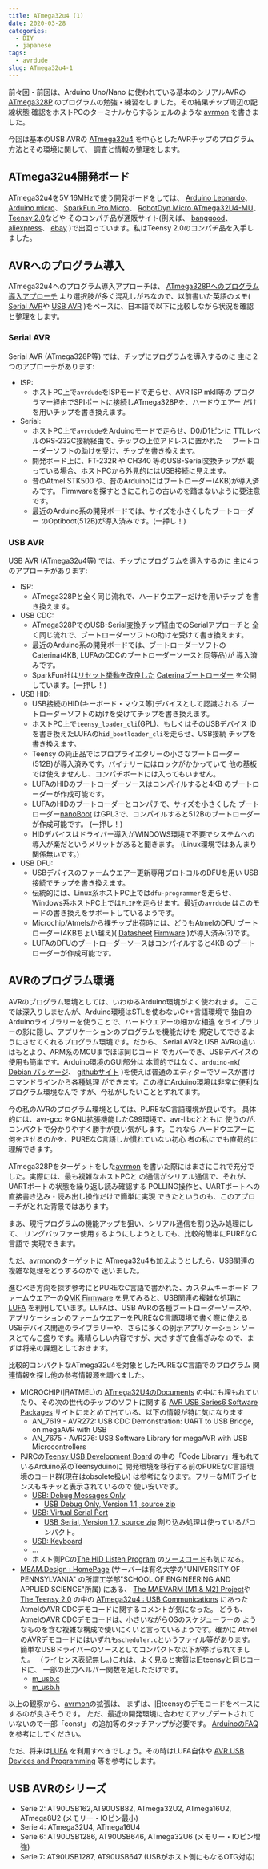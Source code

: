 ```yaml
---
title: ATmega32u4 (1)
date: 2020-03-28
categories:
  - DIY
  - japanese
tags:
  - avrdude
slug: ATmega32u4-1
---
```


前々回・前回は、Arduino Uno/Nano に使われている基本のシリアルAVRの
[ATmega328P](https://www.microchip.com/wwwproducts/en/ATmega328p)
のプログラムの勉強・練習をしました。その結果チップ周辺の配線状態
確認をホストPCのターミナルからするシェルのような
[avrmon](https://github.com/osamuaoki/avrmon) を書きました。

今回は基本のUSB AVRの
[ATmega32u4](https://www.microchip.com/wwwproducts/en/ATmega32u4)
を中心としたAVRチップのプログラム方法とその環境に関して、
調査と情報の整理をします。

## ATmega32u4開発ボード

ATmega32u4を5V 16MHzで使う開発ボードをしては、
[Arduino Leonardo](https://store.arduino.cc/usa/leonardo)、
[Arduino micro](https://store.arduino.cc/usa/arduino-micro)、
[SparkFun Pro Micro](https://www.sparkfun.com/products/12640)、
[RobotDyn Micro ATmega32U4-MU](https://robotdyn.com/micro-atmega32u4-mu.html)、
[Teensy 2.0](https://www.pjrc.com/store/teensy.html)などや
そのコンパチ品が通販サイト(例えば、
[banggood](https://www.banggood.com/search/atmega32u4.html)、
[aliexpress](https://www.aliexpress.com/wholesale?catId=r&SearchText=atmega32u4)、
[ebay](https://www.ebay.com/sch/i.html?_nkw=atmega32u4)
)で出回っています。私はTeensy 2.0のコンパチ品を入手しました。

## AVRへのプログラム導入

ATmega32u4へのプログラム導入アプローチは、
[ATmega328Pへのプログラム導入アプローチ](https://osamuaoki.github.io/jp/2020/02/21/atmega328p-1/)
より選択肢が多く混乱しがちなので、以前書いた英語のメモ(
[Serial AVR](https://github.com/osamuaoki/avrdude-friend/wiki/Serial-AVR-chips)や
[USB AVR](https://github.com/osamuaoki/avrdude-friend/wiki/USB-AVR-chips)
)をベースに、日本語で以下に比較しながら状況を確認と整理をします。

### Serial AVR

Serial AVR (ATmega328P等) では、チップにプログラムを導入するのに
主に２つのアプローチがあります:

* ISP:
  * ホストPC上で`avrdude`をISPモードで走らせ、AVR ISP mkII等の
    プログラマー経由でSPIポートに接続しATmega328Pを、ハードウエアー
    だけを用いチップを書き換えます。
* Serial:
  * ホストPC上で`avrdude`をArduinoモードで走らせ、D0/D1ピンに
    TTLレベルのRS-232C接続経由で、チップの上位アドレスに置かれた
  　ブートローダーソフトの助けを受け、チップを書き換えます。
  * 開発ボード上に、FT-232R や CH340 等のUSB-Serial変換チップが
    載っている場合、ホストPCから外見的にはUSB接続に見えます。
  * 昔のAtmel STK500 や、昔のArduinoにはブートローダー(4KB)が導入済みです。
    Firmwareを探すときにこれらの古いのを踏まないように要注意です。
  * 最近のArduino系の開発ボードでは、サイズを小さくしたブートローダー
    のOptiboot(512B)が導入済みです。(一押し！)

### USB AVR

USB AVR (ATmega32u4等) では、チップにプログラムを導入するのに
主に4つのアプローチがあります:

* ISP:
    * ATmega328Pと全く同じ流れで、ハードウエアーだけを用いチップ
      を書き換えます。
* USB CDC:
    * ATmega328PでのUSB-Serial変換チップ経由でのSerialアプローチと
      全く同じ流れで、ブートローダーソフトの助けを受けて書き換えます。
    * 最近のArduino系の開発ボードでは、ブートローダーソフトの
      Caterina(4KB, LUFAのCDCのブートローダーソースと同等品)が
      導入済みです。
    * SparkFun社は[リセット挙動を改良した](https://cdn.sparkfun.com/datasheets/Dev/Arduino/Boards/32U4Note.pdf)
      [Caterinaブートローダー](https://github.com/sparkfun/Arduino_Boards/tree/master/sparkfun/avr/bootloaders/caterina)
      を公開しています。(一押し！)
* USB HID:
    * USB接続のHID(キーボード・マウス等)デバイスとして認識される
      ブートローダーソフトの助けを受けてチップを書き換えます。
    * ホストPC上で`teensy_loader_cli`(GPL)、もしくはそのUSBデバイス
      IDを書き換えたLUFAの`hid_bootloader_cli`を走らせ、USB接続
      チップを書き換えます。
    * Teensy の純正品ではプロプライエタリーの小さなブートローダー
      (512B)が導入済みです。バイナリーにはロックがかかっていて
      他の基板では使えませんし、コンパチボードには入ってもいません。
    * LUFAのHIDのブートローダーソースはコンパイルすると4KB
      のブートローダーが作成可能です。
    * LUFAのHIDのブートローダーとコンパチで、サイズを小さくした
      ブートローダー[nanoBoot](https://github.com/volium/nanoBoot)
      はGPL3で、コンパイルすると512Bのブートローダーが作成可能です。
      (一押し！)
    * HIDデバイスはドライバー導入がWINDOWS環境で不要でシステムへの
      導入が楽だというメリットがあると聞きます。
      (Linux環境ではあんまり関係無いです。)
* USB DFU:
    * USBデバイスのファームウエアー更新専用プロトコルのDFUを用い
      USB接続でチップを書き換えます。
    * 伝統的には、Linux系ホストPC上では`dfu-programmer`を走らせ、
      Windows系ホストPC上では`FLIP`を走らせます。最近の`avrdude`
      はこのモードの書き換えをサポートしているようです。
    * Microchip/Atmelsから裸チップ出荷時には、どうもAtmelのDFU
      ブートローダー(4KBちょい越え)(
      [Datasheet](http://ww1.microchip.com/downloads/en/DeviceDoc/doc7618.pdf)
      [Firmware](http://ww1.microchip.com/downloads/en/DeviceDoc/megaUSB_DFU_Bootloaders.zip)
      )が導入済み(?)です。
    * LUFAのDFUのブートローダーソースはコンパイルすると4KB
      のブートローダーが作成可能です。


## AVRのプログラム環境

AVRのプログラム環境としては、いわゆるArduino環境がよく使われます。
ここでは深入りしませんが、Arduino環境はSTLを使わないC++言語環境で
独自のArduinoライブラリーを使うことで、ハードウエアーの細かな相違
をライブラリーの影に隠し、アプリケーションのプログラムを機能だけを
規定してできるようにさせてくれるプログラム環境です。だから、
Serial AVRとUSB AVRの違いはもとより、ARM系のMCUまでほぼ同じコード
でカバーでき、USBデバイスの使用も簡単です。Arduino環境のGUI部分は
本質的ではなく、`arduino-mk`(
[Debian パッケージ](https://tracker.debian.org/pkg/arduino-mk)、
[githubサイト](https://github.com/sudar/Arduino-Makefile)
)を使えば普通のエディターでソースが書けコマンドラインから各種処理
ができます。この様にArduino環境は非常に便利なプログラム環境なんで
すが、今私がしたいこととずれてます。

今の私のAVRのプログラム環境としては、PUREなC言語環境が良いです。
具体的には、avr-gcc をGNU拡張機能したC99環境で、avr-libcとともに
使うのが、コンパクトで分かりやすく勝手が良い気がします。これなら
ハードウエアーに何をさせるのかを、PUREなC言語しか慣れていない初心
者の私にでも直截的に理解できます。

ATmega328Pをターゲットをした[avrmon](https://github.com/osamuaoki/avrmon)
を書いた際にはまさにこれで充分でした。実際には、最も複雑なホストPCと
の通信がシリアル通信で、それが、UARTポートの状態を繰り返し読み確認する
POLLING操作と、UARTポートへの直接書き込み・読み出し操作だけで簡単に実現
できたというのも、このアプローチがとれた背景ではあります。

まあ、現行プログラムの機能アップを狙い、シリアル通信を割り込み処理にして、
リングバッファー使用するようにしようとしても、比較的簡単にPUREなC言語で
実現できます。

ただ、[avrmon](https://github.com/osamuaoki/avrmon)のターゲットに
ATmega32u4も加えようとしたら、USB関連の複雑な処理をどうするのかで
迷いました。

進むべき方向を探す参考にとPUREなC言語で書かれた、カスタムキーボード
ファームウエアーの[QMK Firmware](https://github.com/qmk/qmk_firmware)
を見てみると、USB関連の複雑な処理に
[LUFA](https://github.com/abcminiuser/lufa)
を利用しています。LUFAは、USB AVRの各種ブートローダーソースや、
アプリケーションのファームウエアーをPUREなC言語環境で書く際に使える
USBデバイス関連のライブラリーや、さらに多くの例示アプリケーション
ソースとてんこ盛りです。素晴らしい内容ですが、大きすぎて食傷ぎみな
ので、まずは将来の課題としておきます。

比較的コンパクトなATmega32u4を対象としたPUREなC言語でのプログラム
関連情報を探し他の参考情報源を調べました。

* MICROCHIP(旧ATMEL)の
  [ATmega32U4のDocuments](https://www.microchip.com/wwwproducts/en/ATmega32u4)
  の中にも埋もれていたり、その次の世代のチップのソフトに関する
  [AVR USB Series6 Software Packages](https://www.microchip.com/developmenttools/ProductDetails/AVR%20USB%20Series6%20Software%20Packages)
  サイトにまとめて出ている、以下の情報が特に気になります
    * AN_7619 - AVR272: USB CDC Demonstration: UART to USB Bridge, on megaAVR with USB
    * AN_7675 - AVR276: USB Software Library for megaAVR with USB Microcontrollers
* PJRCの[Teensy USB Development Board](https://www.pjrc.com/teensy/)
  の中の「Code Library」埋もれているArduino系のTeensyduinoに
  開発環境を移行する前のPUREなC言語環境のコード群(現在はobsolete扱い)
  は参考になります。フリーなMITライセンスもキチッと表示されているので
  使い安いです。
    * [USB: Debug Messages Only](https://www.pjrc.com/teensy/usb_debug_only.html)
        * [USB Debug Only, Version 1.1, source zip](https://www.pjrc.com/teensy/usb_debug_only.zip)
    * [USB: Virtual Serial Port](https://www.pjrc.com/teensy/usb_serial.html)
        * [USB Serial, Version 1.7, source zip](https://www.pjrc.com/teensy/usb_serial.zip)
	  割り込み処理は使っているがコンパクト。
    * [USB: Keyboard](https://www.pjrc.com/teensy/usb_keyboard.html)
    * ...
    * ホスト側PCの[The HID Listen Program](https://www.pjrc.com/teensy/hid_listen.html)
      の[ソースコード](https://www.pjrc.com/teensy/hid_listen_1.01.zip)も気になる。
* [MEAM.Design : HomePage](http://medesign.seas.upenn.edu/)
  (サーバーは有名大学の"UNIVERSITY OF PENNSYLVANIA" の所謂工学部"SCHOOL OF ENGINEERING AND APPLIED SCIENCE"所属)
  にある、
  [The MAEVARM (M1 & M2) Project](http://medesign.seas.upenn.edu/index.php/Guides/MaEvArM)や
  [The Teensy 2.0](http://medesign.seas.upenn.edu/index.php/Guides/Teensy)
  の中の
  [ATmega32u4 : USB Communications](http://medesign.seas.upenn.edu/index.php/Guides/MaEvArM-usb)
  にあったAtmelのAVR CDCデモコードに関するコメントが気になった。
  どうも、AtmelのAVR CDCデモコードは、小さいながらOSのスケジューラーの
  ようなものを含む複雑な構成で使いにくいと言っているようです。確かに
  AtmelのAVRデモコードにはいずれも`scheduler.c`というファイル等があります。
  簡単なUSBドライバーのソースとしてコンパクトな以下が挙げられてました。
  （ライセンス表記無し。)これは、よく見ると実質は旧teensyと同じコードに、
  一部の出力ヘルパー関数を足しただけです。
    * [m_usb.c](http://medesign.seas.upenn.edu/uploads/Guides/m_usb.c)
    * [m_usb.h](http://medesign.seas.upenn.edu/uploads/Guides/m_usb.h)

以上の観察から、[avrmon](https://github.com/osamuaoki/avrmon)の拡張は、
まずは、旧teensyのデモコードをベースにするのが良さそうです。
ただ、最近の開発環境に合わせてアップデートされていないので一部「const」
の追加等のタッチアップが必要です。
[ArduinoのFAQ](https://github.com/arduino/Arduino/wiki/1.6-Frequently-Asked-Questions)
を参考にしてください。

ただ、将来は[LUFA](https://github.com/abcminiuser/lufa)
を利用すべきでしょう。その時はLUFA自体や
[AVR USB Devices and Programming](http://fab.cba.mit.edu/classes/863.14/people/andrew_mao/week11/)
等を参考にします。

## USB AVRのシリーズ

* Serie 2: AT90USB162,AT90USB82, ATmega32U2, ATmega16U2, ATmega8U2 (メモリー・IOピン最小)
* Serie 4: ATmega32U4, ATmega16U4
* Serie 6: AT90USB1286, AT90USB646, ATmega32U6 (メモリー・IOピン増強)
* Serie 7: AT90USB1287, AT90USB647 (USBがホスト側にもなるOTG対応)

<!-- vim: se ai tw=79: -->
